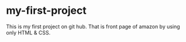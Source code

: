 # my-first-project
This is my first project on git hub. That is front page of amazon by using only HTML &amp; CSS.
